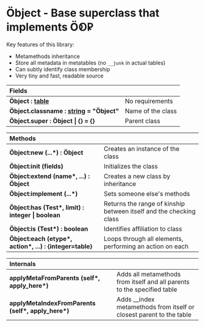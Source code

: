 # Öbject - Base superclass that implements Ö𑫁𐊯

Key features of this library:

- Metamethods inheritance
- Store all metadata in metatables (no `__junk` in actual tables)
- Can subtly identify class membership
- Very tiny and fast, readable source

| Fields | |
|:-|-|
| **Öbject : [table][]** | No requirements |
| **Öbject.classname : [string][] = "Öbject"** | Name of the class |
| **Öbject.super : Öbject \| {} = {}** | Parent class |

| Methods | |
|:-|-|
| **Öbject:new (...\*) : Öbject** | Creates an instance of the class |
| **Öbject:init (fields)** | Initializes the class |
| **Öbject:extend (name\*, ...) : Öbject** | Creates a new class by inheritance |
| **Öbject:implement (...\*)** | Sets someone else's methods |
| **Öbject:has (Test\*, limit) : integer \| boolean** | Returns the range of kinship between itself and the checking class |
| **Öbject:is (Test\*) : boolean** | Identifies affiliation to class |
| **Öbject:each (etype\*, action\*, ...) : {integer=table}** | Loops through all elements, performing an action on each |

| Internals | |
|:-|-|
| **applyMetaFromParents (self\*, apply_here\*)** | Adds all metamethods from itself and all parents to the specified table |
| **applyMetaIndexFromParents (self\*, apply_here\*)** | Adds __index metamethods from itself or closest parent to the table |

[string]: https://www.lua.org/manual/5.1/manual.html#5.4
[table]: https://www.lua.org/manual/5.1/manual.html#5.5
